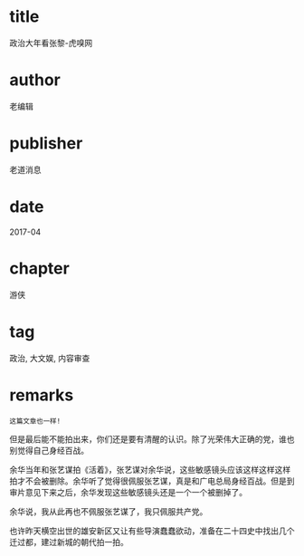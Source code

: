 # title
政治大年看张黎-虎嗅网

# author
老编辑

# publisher
老道消息

# date
2017-04

# chapter
游侠

# tag
政治, 大文娱, 内容审查

# remarks
`这篇文章也一样!`

但是最后能不能拍出来，你们还是要有清醒的认识。除了光荣伟大正确的党，谁也别觉得自己身经百战。


余华当年和张艺谋拍《活着》，张艺谋对余华说，这些敏感镜头应该这样这样这样拍才不会被删除。余华听了觉得很佩服张艺谋，真是和广电总局身经百战。但是到审片意见下来之后，余华发现这些敏感镜头还是一个一个被删掉了。



余华说，我从此再也不佩服张艺谋了，我只佩服共产党。



也许昨天横空出世的雄安新区又让有些导演蠢蠢欲动，准备在二十四史中找出几个迁过都，建过新城的朝代拍一拍。
